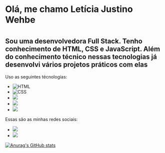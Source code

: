 <h1>Olá, me chamo Letícia Justino Wehbe<h1/>
<h2>Sou uma desenvolvedora Full Stack. Tenho conhecimento de HTML, CSS e JavaScript. Além do conhecimento técnico nessas tecnologias já desenvolvi vários projetos práticos com elas</h2>
<p>Uso as seguintes técnologias:</p>
<ul>
  <li> <img src="https://img.shields.io/badge/HTML5-E34F26?style=for-the-badge&logo=html5&logoColor=white" alt="HTML"> </li>
  <li> <img src="https://img.shields.io/badge/CSS3-1572B6?style=for-the-badge&logo=css3&logoColor=white" alt="CSS"> </li>
  <li> <img src="https://img.shields.io/badge/JavaScript-F7DF1E?style=for-the-badge&logo=javascript&logoColor=black"></li>
  <li> <img src="https://img.shields.io/badge/Node.js-43853D?style=for-the-badge&logo=node.js&logoColor=white"></li>
   <li> <img src="https://img.shields.io/badge/MongoDB-4EA94B?style=for-the-badge&logo=mongodb&logoColor=white"></li>
</ul>
<p>Essas são as minhas redes sociais:</p>
<ul>
  <li> <a href="https://www.linkedin.com/in/let%C3%ADcia-justino-wehbe/")><img src="https://img.shields.io/badge/LinkedIn-0077B5?style=for-the-badge&logo=linkedin&logoColor=white"> <a/>
  <li> <a href="lehjustinowehbe@gmail.com/")><img src="https://img.shields.io/badge/Gmail-D14836?style=for-the-badge&logo=gmail&logoColor=white"> <a/>
  </li>
</ul>
<div>

[![Anurag's GitHub stats](https://github-readme-stats.vercel.app/api?username=Lelehjustino)](https://github.com/anuraghazra/github-readme-stats)

